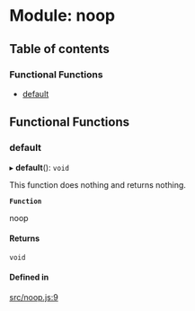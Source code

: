 # Module: noop

## Table of contents

### Functional Functions

- [default](noop.md#default)

## Functional Functions

### default

▸ **default**(): `void`

This function does nothing and returns nothing.

**`Function`**

noop

#### Returns

`void`

#### Defined in

[src/noop.js:9](https://github.com/Twipped/js-utils/blob/f2eceb5/src/noop.js#L9)
